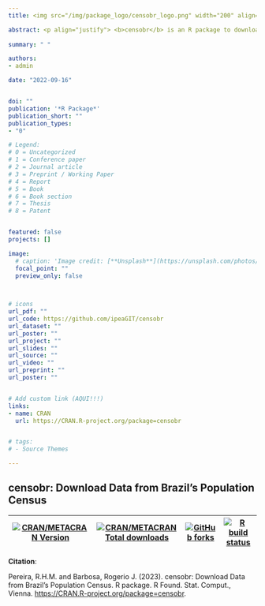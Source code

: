 ```yaml
---
title: <img src="/img/package_logo/censobr_logo.png" width="200" align="center" alt="">

abstract: <p align="justify"> <b>censobr</b> is an R package to download data from Brazil’s Population Census. The package is built on top of the Arrow platform, which allows users to work with larger-than-memory census data using {dplyr} familiar functions. </p> 
  
summary: " "

authors:
- admin

date: "2022-09-16"


doi: ""
publication: '*R Package*'
publication_short: ""
publication_types:
- "0"

# Legend: 
# 0 = Uncategorized
# 1 = Conference paper
# 2 = Journal article
# 3 = Preprint / Working Paper
# 4 = Report
# 5 = Book
# 6 = Book section
# 7 = Thesis
# 8 = Patent


featured: false
projects: []

image:
  # caption: 'Image credit: [**Unsplash**](https://unsplash.com/photos/jdD8gXaTZsc)'
  focal_point: ""
  preview_only: false


  
# icons
url_pdf: ""
url_code: https://github.com/ipeaGIT/censobr
url_dataset: ""
url_poster: ""
url_project: ""
url_slides: ""
url_source: ""
url_video: ""
url_preprint: ""
url_poster: ""


# Add custom link (AQUI!!!)
links:
- name: CRAN
  url: https://CRAN.R-project.org/package=censobr


# tags:
# - Source Themes

---
```


## **censobr**: Download Data from Brazil’s Population Census

| [![CRAN/METACRAN Version](https://www.r-pkg.org/badges/version/censobr)](https://CRAN.R-project.org/package=censobr)  | [![CRAN/METACRAN Total downloads](https://cranlogs.r-pkg.org/badges/grand-total/censobr?color=blue)](https://CRAN.R-project.org/package=censobr)  | [![GitHub forks](https://img.shields.io/badge/GitHub-code-orange)](https://github.com/ipeaGIT/censobr) | [![R build status](https://github.com/ipeaGIT/censobr/workflows/R-CMD-check/badge.svg)](https://github.com/ipeaGIT/censobr/actions) |
|-----|-----|-----|-----|

__Citation__:

Pereira, R.H.M. and Barbosa, Rogerio J. (2023). censobr: Download Data from Brazil’s Population Census. R package. R Found. Stat. Comput., Vienna. https://CRAN.R-project.org/package=censobr.

